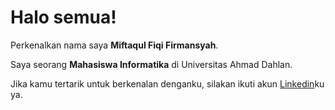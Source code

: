 # Halo semua! 

Perkenalkan nama saya **Miftaqul Fiqi Firmansyah**.<br>

Saya seorang **Mahasiswa Informatika** di Universitas Ahmad Dahlan.<br>

Jika kamu tertarik untuk berkenalan denganku, silakan ikuti akun [Linkedin]([https://www.linkedin.com/in/miftaqul-fiqi-firmansyah-3a34ba221/])ku ya.
